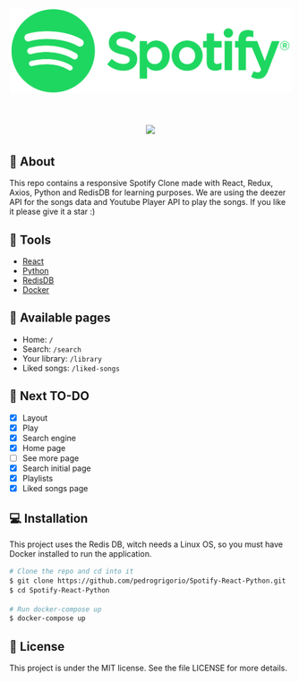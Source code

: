 <h1 align="center">
    <img src='Frontend\src\assets\readme\spotify.png' />
    <!-- <p> Spotify Clone</p> -->
</h1>

<h1 align='center'>
    <img src='https://im3.ezgif.com/tmp/ezgif-3-5469b8dc9d.gif' />
</h1>

## 📕 About

This repo contains a responsive Spotify Clone made with React, Redux, Axios, Python and RedisDB for learning purposes. We are using the deezer API for the songs data and Youtube Player API to play the songs. If you like it please give it a star :)

## 🔧 Tools
- [React](http://reactjs.org/)
- [Python](https://python.org/)
- [RedisDB](https://redis.io/)
- [Docker](https://www.docker.com/)

## 📄 Available pages

- Home: `/`
- Search: `/search`
- Your library: `/library`
- Liked songs: `/liked-songs`

## 📝 Next TO-DO

- [x] Layout
- [x] Play
- [x] Search engine
- [x] Home page
- [ ] See more page
- [x] Search initial page
- [x] Playlists
- [x] Liked songs page

## 💻 Installation

This project uses the Redis DB, witch needs a Linux OS, so you must have Docker installed to run the application.

```bash
# Clone the repo and cd into it
$ git clone https://github.com/pedrogrigorio/Spotify-React-Python.git
$ cd Spotify-React-Python

# Run docker-compose up
$ docker-compose up
```

## 📜 License
This project is under the MIT license. See the file LICENSE for more details.
